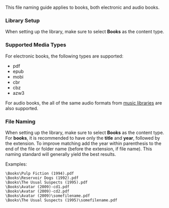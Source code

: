 This file naming guide applies to books, both electronic and audio books.

### Library Setup

When setting up the library, make sure to select **Books** as the content type.

### Supported Media Types

For electronic books, the following types are supported:

* pdf
* epub
* mobi
* cbr
* cbz
* azw3

For audio books, the all of the same audio formats from [music libraries](Music-naming) are also supported.

### File Naming

When setting up the library, make sure to select **Books** as the content type.
For **books**, it is recommended to have only the **title** and **year**, followed by the extension. To improve matching add the year within parenthesis to the end of the file or folder name (before the extension, if file name). This naming standard will generally yield the best results.

Examples:

```
\Books\Pulp Fiction (1994).pdf
\Books\Reservoir Dogs (1992).pdf
\Books\The Usual Suspects (1995).pdf
\Books\Avatar (2009)-cd1.pdf
\Books\Avatar (2009)-cd2.pdf
\Books\Avatar (2009)\somefilename.pdf
\Books\The Usual Suspects (1995)\somefilename.pdf
```